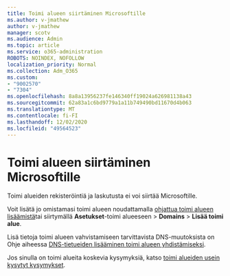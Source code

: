 ```yaml
---
title: Toimi alueen siirtäminen Microsoftille
ms.author: v-jmathew
author: v-jmathew
manager: scotv
ms.audience: Admin
ms.topic: article
ms.service: o365-administration
ROBOTS: NOINDEX, NOFOLLOW
localization_priority: Normal
ms.collection: Adm_O365
ms.custom:
- "9002570"
- "7304"
ms.openlocfilehash: 8a8a13956237fe146340ff19024a626981138a43
ms.sourcegitcommit: 62a83a1c6bd9779a1a11b749490bd11670d4b063
ms.translationtype: MT
ms.contentlocale: fi-FI
ms.lasthandoff: 12/02/2020
ms.locfileid: "49564523"
---
```

# <a name="transfer-a-domain-to-microsoft"></a>Toimi alueen siirtäminen Microsoftille

Toimi alueiden rekisteröintiä ja laskutusta ei voi siirtää Microsoftille.

Voit lisätä jo omistamasi toimi alueen noudattamalla [ohjattua toimi alueen lisäämistä](https://admin.microsoft.com/Adminportal/Domains/Wizard)tai siirtymällä **Asetukset**-toimi alueeseen  >  **Domains**  >  **Lisää toimi alue**.

Lisä tietoja toimi alueen vahvistamiseen tarvittavista DNS-muutoksista on Ohje aiheessa [DNS-tietueiden lisääminen toimi alueen yhdistämiseksi](https://docs.microsoft.com/microsoft-365/admin/get-help-with-domains/create-dns-records-at-any-dns-hosting-provider).

Jos sinulla on toimi alueita koskevia kysymyksiä, katso [toimi alueiden usein kysytyt kysymykset](https://docs.microsoft.com/microsoft-365/admin/setup/domains-faq).
